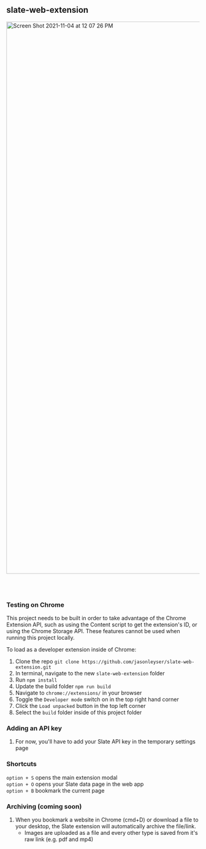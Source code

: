 ## slate-web-extension
<img width="1440" alt="Screen Shot 2021-11-04 at 12 07 26 PM" src="https://user-images.githubusercontent.com/60402678/140395348-5eb0074c-00ce-480a-ad0f-4297b9b9eccb.png">

<br><br>

### Testing on Chrome

This project needs to be built in order to take advantage of the Chrome Extension API, such as using the Content script to get the extension's ID, or using the Chrome Storage API. These features cannot be used when running this project locally.

To load as a developer extension inside of Chrome:

1. Clone the repo `git clone https://github.com/jasonleyser/slate-web-extension.git` <br >
2. In terminal, navigate to the new `slate-web-extension` folder <br >
3. Run `npm install` <br >
4. Update the build folder `npm run build` <br >
5. Navigate to `chrome://extensions/` in your browser <br>
6. Toggle the `Developer mode` switch on in the top right hand corner <br>
7. Click the `Load unpacked` button in the top left corner <br>
8. Select the `build` folder inside of this project folder <br>


### Adding an API key
1. For now, you'll have to add your Slate API key in the temporary settings page

### Shortcuts
`option + S` opens the main extension modal <br>
`option + O` opens your Slate data page in the web app <br>
`option + B` bookmark the current page

### Archiving (coming soon)
1) When you bookmark a website in Chrome (cmd+D) or download a file to your desktop, the Slate extension will automatically archive the file/link.
     - Images are uploaded as a file and every other type is saved from it's raw link (e.g. pdf and mp4) 
